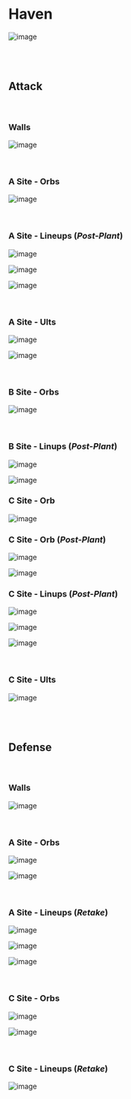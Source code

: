 # Haven
![image](haven.jpg)



&nbsp;  
&nbsp;  
## Attack

&nbsp;  
### Walls
![image](attack-walls.jpg)
&nbsp;  

&nbsp;  
### A Site - Orbs
![image](attack-A-orb1.jpg)
&nbsp;  

&nbsp;  
### A Site - Lineups (*Post-Plant*)
![image](attack-A-lineup1.jpg)
&nbsp;  

![image](attack-A-lineup2.jpg)
&nbsp;  

![image](attack-A-lineup3.jpg)
&nbsp;  

&nbsp;  
### A Site - Ults
![image](attack-A-ult2.jpg)
&nbsp;  

![image](attack-A-ult1.jpg)
&nbsp;  

&nbsp;  
### B Site - Orbs
![image](attack-B-orb1.jpg)
&nbsp;  

&nbsp;  
### B Site - Linups (*Post-Plant*)
![image](attack-B-lineup1.jpg)
&nbsp;  

![image](attack-B-lineup2.jpg)
&nbsp;  

### C Site - Orb
![image](attack-C-orb1.jpg)
&nbsp;  

### C Site - Orb (*Post-Plant*)
![image](attack-C-orb2.jpg)
&nbsp;  

![image](attack-C-orb3.jpg)
&nbsp;  

### C Site - Linups (*Post-Plant*)
![image](attack-C-lineup1.jpg)
&nbsp;  

![image](attack-C-lineup2.jpg)
&nbsp;  

![image](attack-C-lineup3.jpg)
&nbsp;  

&nbsp;  
### C Site - Ults
![image](attack-C-ult1.jpg)
&nbsp;  



&nbsp;  
&nbsp;  
## Defense

&nbsp;  
### Walls
![image](defense-walls.jpg)
&nbsp;  

&nbsp;  
### A Site - Orbs
![image](defense-A-orb1.jpg)
&nbsp;  

![image](defense-A-orb2.jpg)
&nbsp;  

&nbsp;  
### A Site - Lineups (*Retake*)
![image](retake-A1.jpg)
&nbsp;  

![image](retake-A2.jpg)
&nbsp;  

![image](defense-A-retake3.jpg)
&nbsp;  

&nbsp;  
### C Site - Orbs
![image](defense-C-orb1.jpg)
&nbsp;  

![image](defense-C-orb2.jpg)
&nbsp;  

&nbsp;  
### C Site - Lineups (*Retake*)
![image](defense-C-lineup1.jpg)
&nbsp;  